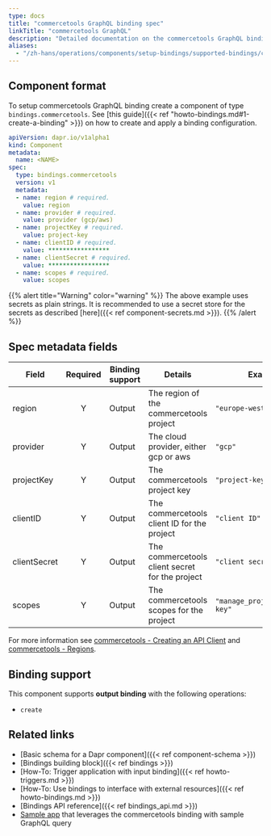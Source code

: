 ```yaml
---
type: docs
title: "commercetools GraphQL binding spec"
linkTitle: "commercetools GraphQL"
description: "Detailed documentation on the commercetools GraphQL binding component"
aliases:
  - "/zh-hans/operations/components/setup-bindings/supported-bindings/commercetools/"
---
```


## Component format

To setup commercetools GraphQL binding create a component of type `bindings.commercetools`. See [this guide]({{< ref "howto-bindings.md#1-create-a-binding" >}}) on how to create and apply a binding configuration.



```yaml
apiVersion: dapr.io/v1alpha1
kind: Component
metadata:
  name: <NAME>
spec:
  type: bindings.commercetools
  version: v1
  metadata:
  - name: region # required.
    value: region
  - name: provider # required.
    value: provider (gcp/aws)
  - name: projectKey # required.
    value: project-key
  - name: clientID # required.
    value: *****************
  - name: clientSecret # required.
    value: *****************
  - name: scopes # required.
    value: scopes

```
{{% alert title="Warning" color="warning" %}}
The above example uses secrets as plain strings. It is recommended to use a secret store for the secrets as described [here]({{< ref component-secrets.md >}}).
{{% /alert %}}

## Spec metadata fields

| Field              | Required | Binding support |  Details | Example |
|--------------------|:--------:|------------|-----|---------|
| region | Y | Output | The region of the commercetools project | `"europe-west1"` |
| provider | Y | Output | The cloud provider, either gcp or aws | `"gcp"` |
| projectKey | Y | Output | The commercetools project key | `"project-key"` |
| clientID | Y | Output | The commercetools client ID for the project | `"client ID"` |
| clientSecret | Y | Output | The commercetools client secret for the project | `"client secret"` |
| scopes | Y | Output | The commercetools scopes for the project | `"manage_project:project-key"` |

For more information see [commercetools - Creating an API Client](https://docs.commercetools.com/getting-started/create-api-client#create-an-api-client) and [commercetools - Regions](https://docs.commercetools.com/api/general-concepts#regions).

## Binding support

This component supports **output binding** with the following operations:

- `create`


## Related links

- [Basic schema for a Dapr component]({{< ref component-schema >}})
- [Bindings building block]({{< ref bindings >}})
- [How-To: Trigger application with input binding]({{< ref howto-triggers.md >}})
- [How-To: Use bindings to interface with external resources]({{< ref howto-bindings.md >}})
- [Bindings API reference]({{< ref bindings_api.md >}})
- [Sample app](https://github.com/dapr/samples/tree/master/commercetools-graphql-sample) that leverages the commercetools binding with sample GraphQL query
